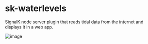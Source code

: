 # sk-waterlevels
SignalK node server plugin that reads tidal data from the internet and displays it in a web app.


![image](https://user-images.githubusercontent.com/17980560/160256778-d773987c-b201-4065-ab25-842b08971e6d.png)

